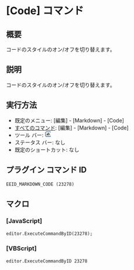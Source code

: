# \[Code\] コマンド

## 概要

コードのスタイルのオン/オフを切り替えます。

## 説明

コードのスタイルのオン/オフを切り替えます。

## 実行方法

- 既定のメニュー: \[編集\] \- \[Markdown\] \- \[Code\]
- [すべてのコマンド](../../glossary/allcommands): \[編集\] \- \[Markdown\] \- \[Code\]
- ツール バー: ![](../../images/markdown_code.gif)
- ステータス バー: なし
- 既定のショートカット: なし

## プラグイン コマンド ID

```
EEID_MARKDOWN_CODE (23278)
```

## マクロ

### \[JavaScript\]

```
editor.ExecuteCommandByID(23278);
```

### \[VBScript\]

```
editor.ExecuteCommandByID 23278
```

